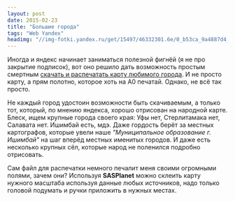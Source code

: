 ```yaml
---
layout: post
date: 2015-02-23
title: "Большие города"
tags: "Web Yandex"
headimg: "//img-fotki.yandex.ru/get/15497/46332301.6e/0_b53ca_9a4887d4_orig.jpg"
---
```

Иногда и яндекс начинает заниматься полезной фигнёй (я не про закрытие подписок), вот оно решило дать возможность простым смертным [скачать и распечатать карту любимого города](http://help.yandex.ru/maps-narod/maps-for-print.xml). И не просто карту, а прям полотно, которое хоть на А0 печатай. Однако, не всё так просто.

Не каждый город удостоин возможности быть скачиваемым, а только тот, который, по мнению яндекса, хорошо отрисован на народной карте. Блеск, ищем крупные города своего края: Уфы нет, Стерлитамака нет, Салавата нет. Ишимбай есть, мдэ. Даже гордость берёт за местных картографов, которые увели наше _"Муниципальное образование г. Ишимбай"_ на шаг вперёд местных именитых городов. И даже есть несколько крупных сёл, которые народ не поленился подробно отрисовать.

Сам файл для распечатки немного печалит меня своими огромными полями, зачем они? Используя **SASPlanet** можно склеить карту нужного масштаба используя данные любых источников, надо только головой подумать и ручки приложить в нужных местах.
